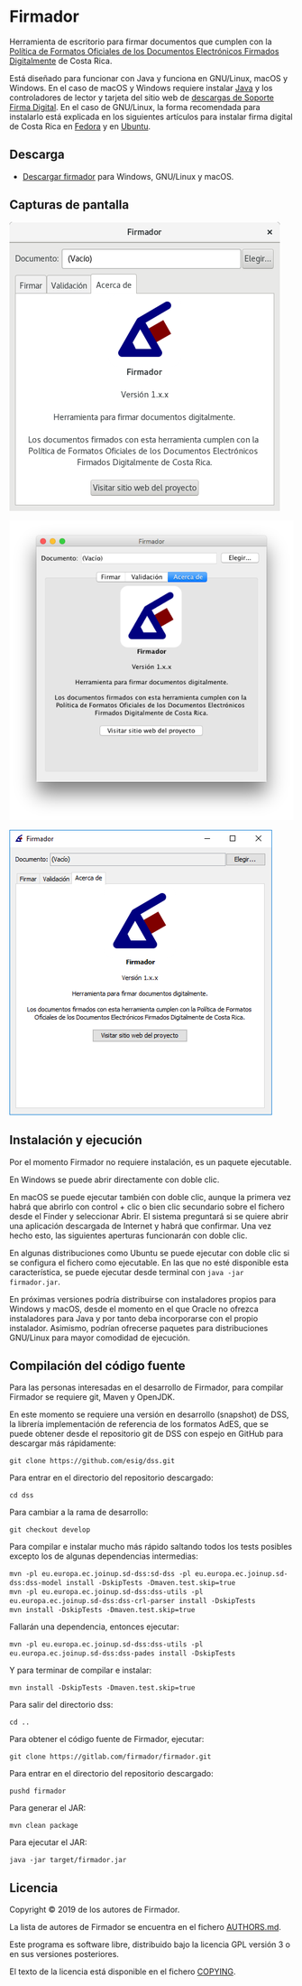 # Firmador

Herramienta de escritorio para firmar documentos que cumplen con la [Política
de Formatos Oficiales de los Documentos Electrónicos Firmados Digitalmente](
https://mifirmadigital.go.cr/wp-content/uploads/2016/03/DCFD-Política-de-Formato-Oficial-v1.0.pdf
) de Costa Rica.

Está diseñado para funcionar con Java y funciona en GNU/Linux, macOS y Windows.
En el caso de macOS y Windows requiere instalar [Java](https://java.com/) y los
controladores de lector y tarjeta del sitio web de [descargas de Soporte Firma
Digital](https://soportefirmadigital.com/sfdj/dl.aspx).
En el caso de GNU/Linux, la forma recomendada para instalarlo está explicada en
los siguientes artículos para instalar firma digital de Costa Rica en
[Fedora](https://fran.cr/instalar-firma-digital-costa-rica-linux-fedora/) y en
[Ubuntu](https://fran.cr/instalar-firma-digital-costa-rica-gnu-linux-ubuntu/).


## Descarga

- [Descargar firmador](https://firmador.app/firmador.jar) para Windows,
  GNU/Linux y macOS.


## Capturas de pantalla

![Firmador para GNU/Linux](pantallazos/gnulinux.png)

![Firmador para macOS](pantallazos/macos.png)

![Firmado para Windows](pantallazos/windows.png)


## Instalación y ejecución

Por el momento Firmador no requiere instalación, es un paquete ejecutable.

En Windows se puede abrir directamente con doble clic.

En macOS se puede ejecutar también con doble clic, aunque la primera vez habrá
que abrirlo con control + clic o bien clic secundario sobre el fichero desde el
Finder y seleccionar Abrir. El sistema preguntará si se quiere abrir una
aplicación descargada de Internet y habrá que confirmar. Una vez hecho esto,
las siguientes aperturas funcionarán con doble clic.

En algunas distribuciones como Ubuntu se puede ejecutar con doble clic si se
configura el fichero como ejecutable. En las que no esté disponible esta
característica, se puede ejecutar desde terminal con `java -jar firmador.jar`.

En próximas versiones podría distribuirse con instaladores propios para Windows
y macOS, desde el momento en el que Oracle no ofrezca instaladores para Java y
por tanto deba incorporarse con el propio instalador. Asimismo, podrían
ofrecerse paquetes para distribuciones GNU/Linux para mayor comodidad de
ejecución.


## Compilación del código fuente

Para las personas interesadas en el desarrollo de Firmador, para compilar
Firmador se requiere git, Maven y OpenJDK.

En este momento se requiere una versión en desarrollo (snapshot) de DSS, la
librería implementación de referencia de los formatos AdES, que se puede
obtener desde el repositorio git de DSS con espejo en GitHub para descargar más
rápidamente:

    git clone https://github.com/esig/dss.git

Para entrar en el directorio del repositorio descargado:

    cd dss

Para cambiar a la rama de desarrollo:

    git checkout develop

Para compilar e instalar mucho más rápido saltando todos los tests posibles
excepto los de algunas dependencias intermedias:

    mvn -pl eu.europa.ec.joinup.sd-dss:sd-dss -pl eu.europa.ec.joinup.sd-dss:dss-model install -DskipTests -Dmaven.test.skip=true
    mvn -pl eu.europa.ec.joinup.sd-dss:dss-utils -pl eu.europa.ec.joinup.sd-dss:dss-crl-parser install -DskipTests
    mvn install -DskipTests -Dmaven.test.skip=true

Fallarán una dependencia, entonces ejecutar:

    mvn -pl eu.europa.ec.joinup.sd-dss:dss-utils -pl eu.europa.ec.joinup.sd-dss:dss-pades install -DskipTests

Y para terminar de compilar e instalar:

    mvn install -DskipTests -Dmaven.test.skip=true

Para salir del directorio dss:

    cd ..

Para obtener el código fuente de Firmador, ejecutar:

    git clone https://gitlab.com/firmador/firmador.git

Para entrar en el directorio del repositorio descargado:

    pushd firmador

Para generar el JAR:

    mvn clean package

Para ejecutar el JAR:

    java -jar target/firmador.jar


## Licencia

Copyright © 2019 de los autores de Firmador.

La lista de autores de Firmador se encuentra en el fichero
[AUTHORS.md](AUTHORS.md).

Este programa es software libre, distribuido bajo la licencia GPL versión 3 o
en sus versiones posteriores.

El texto de la licencia está disponible en el fichero [COPYING](COPYING).
